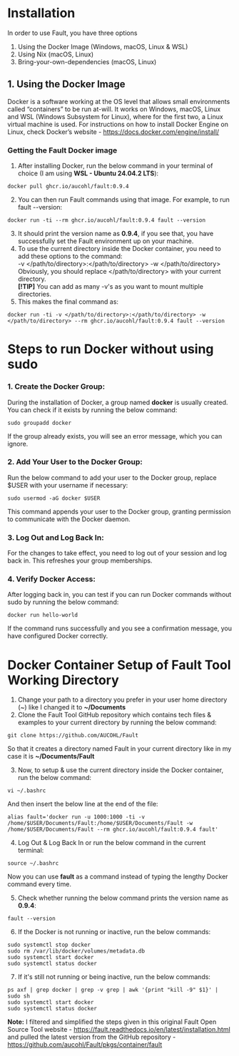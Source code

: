 # Installation
In order to use Fault, you have three options
1. Using the Docker Image (Windows, macOS, Linux & WSL)
2. Using Nix (macOS, Linux)
3. Bring-your-own-dependencies (macOS, Linux)
## 1. Using the Docker Image
Docker is a software working at the OS level that allows small environments called “containers” to be run at-will.
It works on Windows, macOS, Linux and WSL (Windows Subsystem for Linux), where for the first two, a Linux virtual machine is used.
For instructions on how to install Docker Engine on Linux, check Docker’s website - https://docs.docker.com/engine/install/
### Getting the Fault Docker image
1. After installing Docker, run the below command in your terminal of choice (I am using **WSL - Ubuntu 24.04.2 LTS**):
```
docker pull ghcr.io/aucohl/fault:0.9.4
```
2. You can then run Fault commands using that image. For example, to run fault --version:
```
docker run -ti --rm ghcr.io/aucohl/fault:0.9.4 fault --version
```
3. It should print the version name as **0.9.4**, if you see that, you have successfully set the Fault environment up on your machine.
4. To use the current directory inside the Docker container, you need to add these options to the command:  
-v </path/to/directory>:</path/to/directory> -w </path/to/directory>  
Obviously, you should replace </path/to/directory> with your current directory.  
**[!TIP]** You can add as many -v's as you want to mount multiple directories.
5. This makes the final command as:
```
docker run -ti -v </path/to/directory>:</path/to/directory> -w </path/to/directory> --rm ghcr.io/aucohl/fault:0.9.4 fault --version
```
# Steps to run Docker without using sudo
### 1. Create the Docker Group:
During the installation of Docker, a group named **docker** is usually created. You can check if it exists by running the below command:
```
sudo groupadd docker
```
If the group already exists, you will see an error message, which you can ignore.
### 2. Add Your User to the Docker Group:
Run the below command to add your user to the Docker group, replace $USER with your username if necessary:
```
sudo usermod -aG docker $USER
```
This command appends your user to the Docker group, granting permission to communicate with the Docker daemon.
### 3. Log Out and Log Back In:
For the changes to take effect, you need to log out of your session and log back in. This refreshes your group memberships.
### 4. Verify Docker Access:
After logging back in, you can test if you can run Docker commands without sudo by running the below command:
```
docker run hello-world
```
If the command runs successfully and you see a confirmation message, you have configured Docker correctly.
# Docker Container Setup of Fault Tool Working Directory
1. Change your path to a directory you prefer in your user home directory (\~) like I changed it to **~/Documents**
2. Clone the Fault Tool GitHub repository which contains tech files & examples to your current directory by running the below command:
```
git clone https://github.com/AUCOHL/Fault
```
So that it creates a directory named Fault in your current directory like in my case it is **~/Documents/Fault**

3. Now, to setup & use the current directory inside the Docker container, run the below command:
```
vi ~/.bashrc
```
And then insert the below line at the end of the file:
```
alias fault='docker run -u 1000:1000 -ti -v /home/$USER/Documents/Fault:/home/$USER/Documents/Fault -w /home/$USER/Documents/Fault --rm ghcr.io/aucohl/fault:0.9.4 fault'
```
4. Log Out & Log Back In or run the below command in the current terminal:
```
source ~/.bashrc
```
Now you can use **fault** as a command instead of typing the lengthy Docker command every time.

5. Check whether running the below command prints the version name as **0.9.4**:
```
fault --version
```
6. If the Docker is not running or inactive, run the below commands:
```
sudo systemctl stop docker
sudo rm /var/lib/docker/volumes/metadata.db
sudo systemctl start docker
sudo systemctl status docker
```
7. If it's still not running or being inactive, run the below commands:
```
ps axf | grep docker | grep -v grep | awk '{print "kill -9" $1}' | sudo sh
sudo systemctl start docker
sudo systemctl status docker
```
**Note:** I filtered and simplified the steps given in this original Fault Open Source Tool website - https://fault.readthedocs.io/en/latest/installation.html and pulled the latest version from the GitHub repository - https://github.com/aucohl/Fault/pkgs/container/fault
